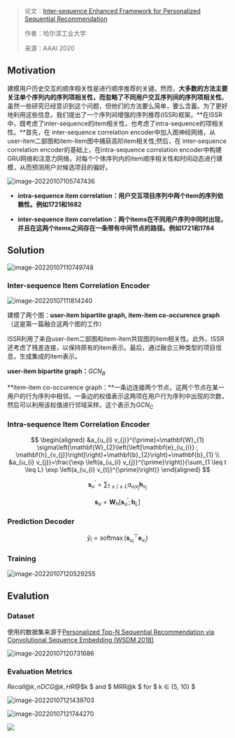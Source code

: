 > 论文：[Inter-sequence Enhanced Framework for Personalized Sequential Recommendation](https://arxiv.org/pdf/2004.12118.pdf)
>
> 作者：哈尔滨工业大学
>
> 来源：AAAI 2020

## Motivation

建模用户历史交互的顺序相关性是进行顺序推荐的关键。然而，**大多数的方法主要关注单个序列内的序列项相关性，而忽略了不同用户交互序列间的序列项相关性**。虽然一些研究已经意识到这个问题，但他们的方法要么简单，要么含蓄。为了更好地利用这些信息，我们提出了一个序列间增强的序列推荐(ISSR)框架。**在ISSR中，既考虑了inter-sequence的item相关性，也考虑了intra-sequence的项相关性。**首先，在 inter-sequence correlation encoder中加入图神经网络，从user-item二部图和item-item图中捕获高阶item相关性;然后，在 inter-sequence correlation encoder的基础上，在intra-sequence correlation encoder中构建GRU网络和注意力网络，对每个个体序列内的item顺序相关性和时间动态进行建模，从而预测用户对候选项目的偏好。

![image-20220107105747436](https://cdn.jsdelivr.net/gh/Zhangxin98/Note@main/img/202201071057605.png)

* **intra-sequence item correlation：**用户交互项目序列中两个item的序列依赖性。例如**1721和1682**

* **inter-sequence item correlation：**两个items在不同用户序列中同时出现，并且在这两个items之间存在一条带有中间节点的路径。例如**1721和1784**

    

## Solution

![image-20220107110749748](https://cdn.jsdelivr.net/gh/Zhangxin98/Note@main/img/202201071107885.png)

### Inter-sequence Item Correlation Encoder

![image-20220107111814240](https://cdn.jsdelivr.net/gh/Zhangxin98/Note@main/img/202201071118333.png)

建模了两个图：**user-item bipartite graph, item-item co-occurence graph**（这是第一篇融合这两个图的工作）

ISSR利用了来自user-item二部图和item-item共现图的item相关性。此外，ISSR还考虑了残差连接，以保持原有的item表示。最后，通过融合三种类型的项目信息，生成集成的item表示。

**user-item bipartite graph：**$GCN_B$

**item-item co-occurence graph：**一条边连接两个节点，这两个节点在某一用户的行为序列中相邻。一条边的权值表示这两项在用户行为序列中出现的次数，然后可以利用该权值进行邻域采样。这个表示为$GCN_C$

### Intra-sequence Item Correlation Encoder

$$
\begin{aligned}
&a_{u_{i} v_{j}}^{\prime}=\mathbf{W}_{1} \sigma\left(\mathbf{W}_{2}\left(\left[\mathbf{e}_{u_{i}} ; \mathbf{h}_{v_{j}}\right]\right)+\mathbf{b}_{2}\right)+\mathbf{b}_{1} \\
&a_{u_{i} v_{j}}=\frac{\exp \left(a_{u_{i} v_{j}}^{\prime}\right)}{\sum_{1 \leq t \leq L} \exp \left(a_{u_{i} v_{t}}^{\prime}\right)}
\end{aligned}
$$

$$
\mathbf{s}_{u}^{\prime}=\sum_{1 \leq j \leq L} a_{u_{i} v_{j}} \mathbf{h}_{v_{j}}
$$

$$
\mathbf{s}_{u}=\mathbf{W}_{h}\left[\mathbf{s}_{u}^{\prime} ; \mathbf{h}_{L}\right]
$$

### Prediction Decoder

$$
\hat{y}_{i}=\operatorname{softmax}\left(\mathbf{s}_{u_{i}}^{\top} \mathbf{e}_{v_{i}}\right)
$$

### Training

![image-20220107120529255](https://cdn.jsdelivr.net/gh/Zhangxin98/Note@main/img/202201071205398.png)

## Evalution

### Dataset

使用的数据集来源于[Personalized Top-N Sequential Recommendation via Convolutional Sequence Embedding (WSDM 2018)](https://arxiv.org/abs/1809.07426)

![image-20220107120731686](https://cdn.jsdelivr.net/gh/Zhangxin98/Note@main/img/202201071207751.png)

### Evaluation Metrics

$Recall$@$k,  nDCG$@$k,  HR$@$k $ and $ MRR$@$k $  for  $ k ∈ {5, 10} $

![image-20220107121439703](https://cdn.jsdelivr.net/gh/Zhangxin98/Note@main/img/202201071216930.png)

![image-20220107121744270](https://cdn.jsdelivr.net/gh/Zhangxin98/Note@main/img/202201071217397.png)

![](https://cdn.jsdelivr.net/gh/Zhangxin98/Note@main/img/202201071216930.png)